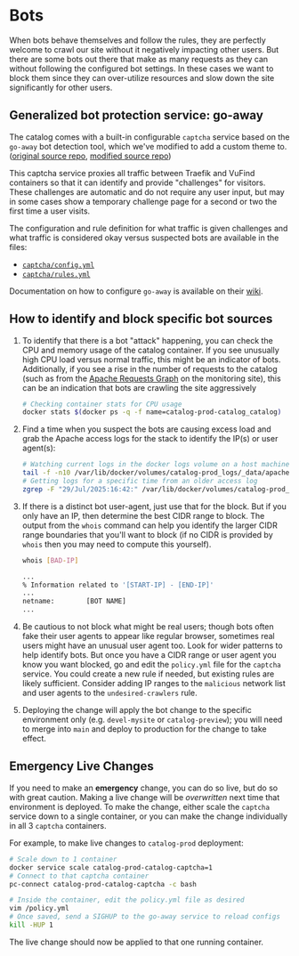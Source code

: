 # Bots

When bots behave themselves and follow the rules, they are perfectly welcome to
crawl our site without it negatively impacting other users. But there are some
bots out there that make as many requests as they can without following the
configured bot settings. In these cases we want to block them since they can
over-utilize resources and slow down the site significantly for other users.

## Generalized bot protection service: go-away

The catalog comes with a built-in configurable `captcha` service based on the
`go-away` bot detection tool, which we've modified to add a custom theme to.
([original source repo](https://git.gammaspectra.live/git/go-away),
[modified source repo](https://gitlab.msu.edu/msu-libraries/public/go-away))

This captcha service proxies all traffic between Traefik and VuFind containers
so that it can identify and provide "challenges" for visitors. These challenges
are automatic and do not require any user input, but may in some cases show a
temporary challenge page for a second or two the first time a user visits.

The configuration and rule definition for what traffic is given challenges and
what traffic is considered okay versus suspected bots are available in the files:

* [`captcha/config.yml`](https://github.com/MSU-Libraries/catalog/blob/main/captcha/config.yml)
* [`captcha/rules.yml`](https://github.com/MSU-Libraries/catalog/blob/main/captcha/policy.yml)

Documentation on how to configure `go-away` is available on their [wiki](https://git.gammaspectra.live/git/go-away/wiki/?action=_pages).

## How to identify and block specific bot sources

<!-- markdownlint-disable MD031 MD013 -->
1. To identify that there is a bot "attack" happening, you can check the CPU
   and memory usage of the catalog container. If you see unusually high CPU load
   versus normal traffic, this might be an indicator of bots. Additionally,
   if you see a rise in the number of requests to the catalog (such as from the
   [Apache Requests Graph](https://catalog.lib.msu.edu/monitoring/graphs/apache_requests/day)
   on the monitoring site), this can be an indication that bots are crawling
   the site aggressively
   ```bash
   # Checking container stats for CPU usage
   docker stats $(docker ps -q -f name=catalog-prod-catalog_catalog)
   ```

2. Find a time when you suspect the bots are causing excess load and grab the
   Apache access logs for the stack to identify the IP(s) or user agent(s):
   ```bash
   # Watching current logs in the docker logs volume on a host machine
   tail -f -n10 /var/lib/docker/volumes/catalog-prod_logs/_data/apache/access.log
   # Getting logs for a specific time from an older access log
   zgrep -F "29/Jul/2025:16:42:" /var/lib/docker/volumes/catalog-prod_logs/_data/apache/access.log.2.gz
   ```

3. If there is a distinct bot user-agent, just use that for the block. But
   if you only have an IP, then determine the best CIDR range to block.
   The output from the `whois` command can help you identify the larger CIDR range
   boundaries that you'll want to block (if no CIDR is provided by `whois` then
   you may need to compute this yourself).
   ```bash
   whois [BAD-IP]
   
   ...
   % Information related to '[START-IP] - [END-IP]'
   ...
   netname:        [BOT NAME]
   ...
   ```

4. Be cautious to not block what might be real users; though bots often fake their
   user agents to appear like regular browser, sometimes real users might have
   an unusual user agent too. Look for wider patterns to help identify bots.
   But once you have a CIDR range or user agent you know you want blocked, go
   and edit the `policy.yml` file for the `captcha` service. You could create
   a new rule if needed, but existing rules are likely sufficient. Consider adding
   IP ranges to the `malicious` network list and user agents to the
   `undesired-crawlers` rule.

5. Deploying the change will apply the bot change to the specific environment
   only (e.g.  `devel-mysite` or `catalog-preview`); you will need to merge into
   `main` and deploy to production for the change to take effect.

## Emergency Live Changes

If you need to make an __emergency__ change, you can do so live, but do so
with great caution. Making a live change will be _overwritten_ next time that
environment is deployed. To make the change, either scale the `captcha` service
down to a single container, or you can make the change individually in all 3
`captcha` containers.

For example, to make live changes to `catalog-prod` deployment:

```bash
# Scale down to 1 container
docker service scale catalog-prod-catalog-captcha=1
# Connect to that captcha container
pc-connect catalog-prod-catalog-captcha -c bash

# Inside the container, edit the policy.yml file as desired
vim /policy.yml
# Once saved, send a SIGHUP to the go-away service to reload configs
kill -HUP 1
```

The live change should now be applied to that one running container.

<!-- markdownlint-enable MD031 MD013-->
